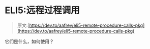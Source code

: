 # ELI5:远程过程调用

> 原文:[https://dev.to/aafrey/eli5-remote-procedure-calls-pkg](https://dev.to/aafrey/eli5-remote-procedure-calls-pkg)

它们是什么，如何使用？